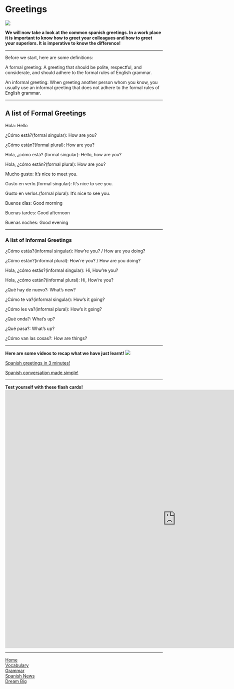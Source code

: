 <h1>Greetings</h1>



<img src="https://www.spanishplayground.net/wp-content/uploads/2017/09/spanish-greetings-game-600.jpeg">




<p><strong>We will now take a look at the common spanish greetings. In a work place it is important to know how to greet your colleagues and how to greet your superiors. It is imperative to know the difference!</strong></p>
<hr>
<p>Before we start, here are some definitions:</p>
<p>A formal greeting: A greeting that should be polite, respectful, and considerate, and should adhere to the formal rules of English grammar.</p>
<p>An informal greeting: When greeting another person whom you know, you usually use an informal greeting that does not adhere to the formal rules of English grammar.</p>

<hr>
<h2>A list of Formal Greetings</h2>
<p>Hola: Hello</p>
<p>¿Cómo está?(formal singular):	How are you?</p>
<p>¿Cómo están?(formal plural):	How are you?</p>
<p>Hola, ¿cómo está? (formal singular):	Hello, how are you?</p>
<p>Hola, ¿cómo están?(formal plural):	How are you?</p>
<p>Mucho gusto: It’s nice to meet you.</p>
<p>Gusto en verlo.(formal singular): It’s nice to see you.
<p>Gusto en verlos.(formal plural):	It’s nice to see you.</p>
<p>Buenos días: Good morning</p>
<p>Buenas tardes: Good afternoon</p>
<p>Buenas noches: Good evening</p>
<hr>
<h3>A list of Informal Greetings</h3>
<p>¿Cómo estás?(informal singular):	How’re you? / How are you doing?</p>
¿Cómo están?(informal plural):	How’re you? / How are you doing?</p>
<p>Hola, ¿cómo estás?(informal singular):	Hi, How’re you?</p>
<p>Hola, ¿cómo están?(informal plural):	Hi, How’re you?</p>
<p>¿Qué hay de nuevo?: What’s new?</p>
<p>¿Cómo te va?(informal singular):	How’s it going?</p>
<p>¿Cómo les va?(informal plural):	How’s it going?</p>
<p>¿Qué onda?: What’s up?</p>
<p>¿Qué pasa?: What’s up?</p>
<p>¿Cómo van las cosas?: How are things?</p>


<hr>
<strong> Here are some videos to recap what we have just learnt! </strong>


<img src="https://encrypted-tbn0.gstatic.com/images?q=tbn%3AANd9GcT6G1on2qj0zWigsg8sKXM3CIAzZbd4WfCYTMVW5JD2XvJ1EHMQ">

<p>
<a href="https://www.youtube.com/watch?v=SoPiuMh6lnQ"> Spanish greetings in 3 minutes! </a>
  </p>
<p>
<a href="https://www.youtube.com/watch?v=H-84u9D3Qpc"> Spanish conversation made simple! </a>
  </p>  
<hr>
<strong> Test yourself with these flash cards!</strong>

<iframe src="https://h5p.org/h5p/embed/689386" width="1090" height="826" frameborder="0" allowfullscreen="allowfullscreen"></iframe><script src="https://h5p.org/sites/all/modules/h5p/library/js/h5p-resizer.js" charset="UTF-8"></script>

<hr>
<p><a href="index.html">Home</a><br />
<a href="page2.html">Vocabulary</a><br />
 <a href="page3.html">Grammar</a><br />
 <a href="page5.html">Spanish News</a><br />
<a href="page6.html">Dream Big</a></p>


